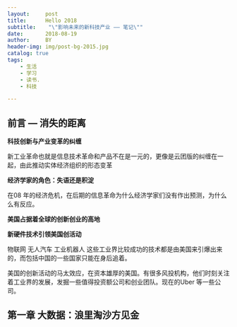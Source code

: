 ```yaml
---
layout:     post
title:      Hello 2018
subtitle:    "\"影响未来的新科技产业 —— 笔记\""
date:       2018-08-19
author:     BY
header-img: img/post-bg-2015.jpg
catalog: true
tags:
    - 生活
    - 学习
    - 读书. 
    - 科技

---
```




## 前言 — 消失的距离

 **科技创新与产业变革的纠缠**

新工业革命也就是信息技术革命和产品不在是一元的，更像是云团版的纠缠在一起，由此推动实体经济组织的形态变革

 **经济学家的角色：失语还是积淀**

在08 年的经济危机，在后期的信息革命为什么经济学家们没有作出预测，为什么么有反应。

 **美国占据着全球的创新创业的高地**

 **新硬件技术引领美国创活动**

物联网 无人汽车 工业机器人 这些工业界比较成功的技术都是由美国来引爆出来的，而包括中国的一些国家只能在身后追着。

美国的创新活动的马太效应，在资本雄厚的美国。有很多风投机构，他们时刻关注着工业界的发展，发掘一些值得投资额公司和创业团队。现在的Uber 等一些公司。



## 第一章 大数据：浪里淘沙方见金











#### 